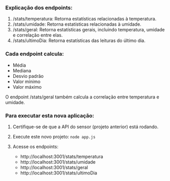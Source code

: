 ### Explicação dos endpoints:

1. /stats/temperatura: Retorna estatísticas relacionadas à temperatura.
2. /stats/umidade: Retorna estatísticas relacionadas à umidade.
3. /stats/geral: Retorna estatísticas gerais, incluindo temperatura, umidade e correlação entre elas.
4. /stats/ultimoDia: Retorna estatísticas das leituras do último dia.

###  Cada endpoint calcula:
- Média
- Mediana
- Desvio padrão
- Valor mínimo
- Valor máximo

O endpoint /stats/geral também calcula a correlação entre temperatura e umidade.

### Para executar esta nova aplicação:

1. Certifique-se de que a API do sensor (projeto anterior) está rodando.

2. Execute este novo projeto: `node app.js`

3. Acesse os endpoints:

    - http://localhost:3001/stats/temperatura
    - http://localhost:3001/stats/umidade
    - http://localhost:3001/stats/geral
    - http://localhost:3001/stats/ultimoDia